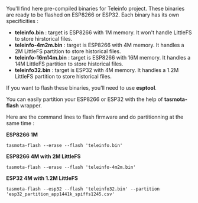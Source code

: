 You'll find here pre-compiled binaries for Teleinfo project.
These binaries are ready to be flashed on ESP8266 or ESP32.
Each binary has its own specificities :
  * **teleinfo.bin** : target is ESP8266 with 1M memory. It won't handle LittleFS to store hirstorical files.
  * **teleinfo-4m2m.bin** : target is ESP8266 with 4M memory. It handles a 2M LittleFS partition to store historical files.
  * **teleinfo-16m14m.bin** : target is ESP8266 with 16M memory. It handles a 14M LittleFS partition to store historical files.
  * **teleinfo32.bin** : target is ESP32 with 4M memory. It handles a 1.2M LittleFS partition to store historical files.

If you want to flash these binaries, you'll need to use **esptool**.

You can easily partition your ESP8266 or ESP32 with the help of **tasmota-flash** wrapper.

Here are the command lines to flash firmware and do partitionning at the same time :

**ESP8266 1M**

    tasmota-flash --erase --flash 'teleinfo.bin'

**ESP8266 4M with 2M LittleFS**

    tasmota-flash --erase --flash 'teleinfo-4m2m.bin'
    
**ESP32 4M with 1.2M LittleFS**

    tasmota-flash --esp32 --flash 'teleinfo32.bin' --partition 'esp32_partition_app1441k_spiffs1245.csv'
